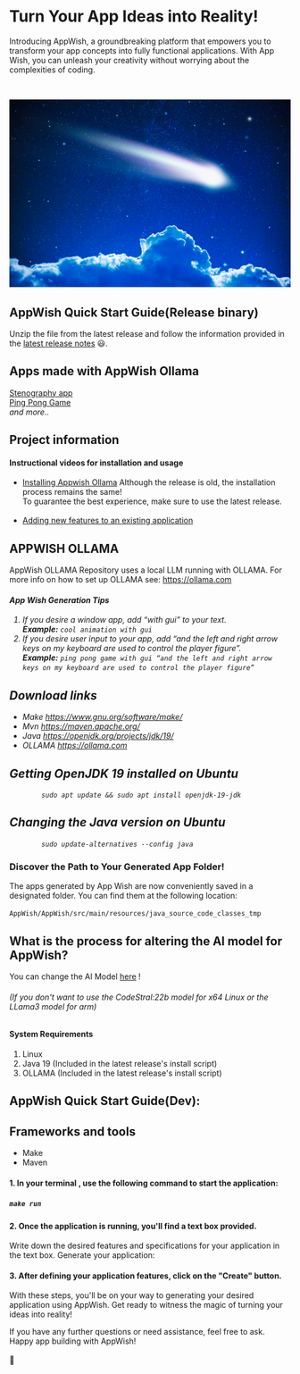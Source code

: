 # Turn Your App Ideas into Reality!

Introducing AppWish, a groundbreaking platform that empowers you to transform your app concepts into fully functional applications. 
With App Wish, you can unleash your creativity without worrying about the complexities of coding.

<br/>


![Logo](https://github.com/pwgit-create/APPWISH_OLLAMA/blob/master/AppWish/AppWish/src/main/resources/shooting_star.png?raw=true)

## AppWish Quick Start Guide(Release binary)


Unzip the file from the latest release and follow the information provided in the [latest release notes](https://github.com/pwgit-create/APPWISH_OLLAMA/releases/tag/v1.7.3) 😃.


## Apps made with AppWish Ollama
[Stenography app](https://github.com/pwgit-create/Steganography-App)
</br>
[Ping Pong Game](https://www.linkedin.com/posts/peter-westin_appwish-and-the-amazing-llama3-model-allowed-activity-7189043630802685952-iKj4)
</br>
<i>and more..</i>

## Project information

#### Instructional videos for installation and usage
* [Installing Appwish Ollama](https://www.youtube.com/watch?v=_CJ_s8ZyaU0&list=PL0iduoILay6D9bTTqHQxIotqkzXEJBxln&index=2)
 Although the release is old, the installation process remains the same! </br> To guarantee the best experience, make sure to use the latest release.
       </br></br>
* [Adding new features to an existing application](https://www.youtube.com/watch?v=-kkeLQtlJTQ&list=PL0iduoILay6D9bTTqHQxIotqkzXEJBxln&index=5) 


## APPWISH OLLAMA
AppWish OLLAMA Repository uses a local LLM running with OLLAMA. 
For more info on how to set up OLLAMA see: https://ollama.com
<i>
#### App Wish Generation Tips
1.	If you desire a window app, add “with gui” to your text. \
      <b>Example:</b>  ```cool animation with gui```
2.	If you desire user input to your app, add “and the left and right arrow keys on my keyboard are used to control the player figure”. \
      <b>Example:</b>  ```ping pong game with gui “and the left and right arrow keys on my keyboard are used to control the player figure”```





## Download links 
* Make https://www.gnu.org/software/make/
* Mvn https://maven.apache.org/
* Java https://openjdk.org/projects/jdk/19/
* OLLAMA https://ollama.com


## Getting OpenJDK 19 installed on Ubuntu
            sudo apt update && sudo apt install openjdk-19-jdk            

## Changing the Java version on Ubuntu
            sudo update-alternatives --config java   
</i>

### Discover the Path to Your Generated App Folder!
The apps generated by App Wish are now conveniently saved in a designated folder. You can find them at the following location: 

```AppWish/AppWish/src/main/resources/java_source_code_classes_tmp```


## What is the process for altering the AI model for AppWish?
You can change the AI Model [here](https://github.com/pwgit-create/APPWISH_OLLMA/blob/master/AppWish/AppWish/src/main/resources/ollama_model.props) ! <h6><i>(If you don't want to use the CodeStral:22b model for x64 Linux or the LLama3 model for arm)</i></h6>


#### System Requirements
1. Linux
2. Java 19 (Included in the latest release's install script)
3. OLLAMA  (Included in the latest release's install script)

## AppWish Quick Start Guide(Dev):

## Frameworks and tools
* Make
* Maven

#### 1. In your terminal , use the following command to start the application:
##### ```make run``` 



#### 2. Once the application is running, you'll find a text box provided.
Write down the desired features and specifications for your application in the text box.
Generate your application:

#### 3. After defining your application features, click on the "Create" button.
With these steps, you'll be on your way to generating your desired application using AppWish. Get ready to witness the magic of turning your ideas into reality!

If you have any further questions or need assistance, feel free to ask. Happy app building with AppWish!
<br/><br/>:penguin:
